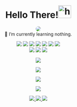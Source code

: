 <h1 align="center">Hello There!<img src="https://user-images.githubusercontent.com/1303154/88677602-1635ba80-d120-11ea-84d8-d263ba5fc3c0.gif" width="40px" alt="hi"><br></h1>

<p align="center">
  <img src="https://avatars0.githubusercontent.com/u/39403504?s=460&u=213eff9a823944b6e72847e0b9299af5ef095d32&v=4" style="border-radius:50%" />
  <br>
    🌱 I’m currently learning nothing.
</p>





<p align="center">
 <img src="https://img.shields.io/badge/-PHP-black?style=flat-square&logo=PHP" />
  <img src="https://img.shields.io/badge/-JavaScript-black?style=flat-square&logo=javascript" />
  <img src="https://img.shields.io/badge/-Node.js-black?style=flat-square&logo=Node.js" />
  <img src="https://img.shields.io/badge/-HTML5-black?style=flat-square&logo=html5&logoColor=e34f26" />
  <img src="https://img.shields.io/badge/-CSS3-black?style=flat-square&logo=css3&logoColor=1572b6" />
  <img src="https://img.shields.io/badge/-Git-black?style=flat-square&logo=git" />
  <img src="https://img.shields.io/badge/-GitHub-black?style=flat-square&logo=github" /> <br>
  <img src="https://img.shields.io/badge/-Python-black?style=flat-square&logo=python" />
  <img src="https://img.shields.io/badge/-React-black?style=flat-square&logo=react" />
  
  <img src="https://img.shields.io/badge/-VS_Code-black?style=flat-square&logo=visual-studio-code" />
  
</p>

<p align="center">
  <a href="https://github.com/kiki-af"><img src="https://github-readme-stats.vercel.app/api?username=kiki-af&bg_color=30,e96443,904e95&title_color=fff&text_color=fff&icon_color=fff&hide_border=true&show_icons=true" /></a>
</p>

<p align="center">
  <a href="https://github.com/kiki-af"><img src="https://github-readme-stats.vercel.app/api/top-langs?username=kiki-af&bg_color=30,e96443,904e95&title_color=fff&text_color=fff&hide_border=true&show_icons=true&layout=compact" /></a>
</p>

<p align="center">
  <a href="https://github.com/kiki-af/github-profile-trophy"><img src="https://github-profile-trophy.vercel.app/?username=kiki-af&theme=onedark" /></a>
</p>

<p align="center">
   <img src="https://github-readme-streak-stats.herokuapp.com/?user=kiki-af" />
</p>

<p align="center">
  
  <a href="mailto:kikiaf193@gmail.com">
  <img src="https://img.shields.io/badge/Gmail-kikiaf193@gmail.com-30302f?style=for-the-badge&logo=gmail" />
  </a>
  <a href="https://instagram.com/_kiki.af">
  <img src="https://img.shields.io/badge/Instagram-@_kiki.af-30302f?logo=instagram&style=for-the-badge" />
  </a>
  <a href="https://www.facebook.com/severn.gov" target="_blank">
  <img src="https://img.shields.io/badge/Facebook-Kiki_AF-30302f?style=for-the-badge&logo=facebook" /></a>
</p>
